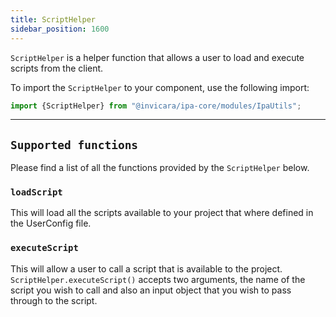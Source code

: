 ```yaml
---
title: ScriptHelper
sidebar_position: 1600
---
```


`ScriptHelper` is a helper function that allows a user to load and execute scripts from the client. 

To import the `ScriptHelper` to your component, use the following import:

```jsx
import {ScriptHelper} from "@invicara/ipa-core/modules/IpaUtils";
```
---

## `Supported functions`

Please find a list of all the functions provided by the `ScriptHelper` below.

### `loadScript`

This will load all the scripts available to your project that where defined in the UserConfig file.

### `executeScript`

This will allow a user to call a script that is available to the project. `ScriptHelper.executeScript()` accepts two arguments, the name of the script you wish to call and also an input object that you wish to pass through to the script.
